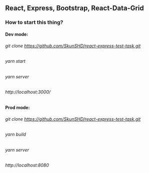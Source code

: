 ## React, Express, Bootstrap, React-Data-Grid

### How to start this thing?

#### Dev mode:
###### git clone https://github.com/SkunSHD/react-express-test-task.git
###### yarn start
###### yarn server
###### http://localhost:3000/


#### Prod mode:
###### git clone https://github.com/SkunSHD/react-express-test-task.git
###### yarn build
###### yarn server
###### http://localhost:8080
